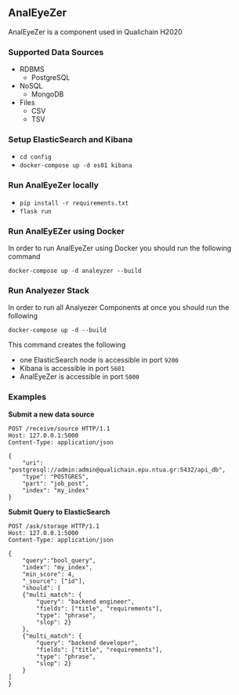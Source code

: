## AnalEyeZer

AnalEyeZer is a component used in Qualichain H2020

### Supported Data Sources
+ RDBMS
    + PostgreSQL
+ NoSQL
    + MongoDB
+ Files
  + CSV
  + TSV


### Setup ElasticSearch and Kibana

+ `cd config`
+ `docker-compose up -d es01 kibana`

### Run AnalEyeZer locally


+ `pip install -r requirements.txt`
+ `flask run`

### Run AnalEyEZer using Docker

In order to run AnalEyeZer using Docker you should run the following command

`docker-compose up -d analeyzer --build`

### Run Analyezer Stack

In order to run all Analyezer Components at once you should run the following

`docker-compose up -d --build`

This command creates the following

+ one ElasticSearch node is accessible in port `9200`
+ Kibana is accessible in port `5601` 
+ AnalEyeZer is accessible in port `5000`
### Examples

**Submit a new data source**

```http request
POST /receive/source HTTP/1.1
Host: 127.0.0.1:5000
Content-Type: application/json

{
	"uri": "postgresql://admin:admin@qualichain.epu.ntua.gr:5432/api_db",
	"type": "POSTGRES",
	"part": "job_post",
	"index": "my_index"
}
```

**Submit Query to ElasticSearch**
```http request
POST /ask/storage HTTP/1.1
Host: 127.0.0.1:5000
Content-Type: application/json

{
	"query":"bool_query",
	"index": "my_index",
	"min_score": 4,
	"_source": ["id"],
	"should": [
    {"multi_match": {
        "query": "backend engineer",
        "fields": ["title", "requirements"],
        "type": "phrase",
        "slop": 2}
    },
    {"multi_match": {
        "query": "backend developer",
        "fields": ["title", "requirements"],
        "type": "phrase",
        "slop": 2}
    }
]
}
```